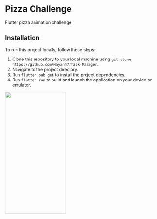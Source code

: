 # Pizza Challenge

Flutter pizza animation challenge 

## Installation
To run this project locally, follow these steps:
1. Clone this repository to your local machine using `git clone https://github.com/Hayan47/Task-Manager`.
2. Navigate to the project directory.
3. Run `flutter pub get` to install the project dependencies.
4. Run `flutter run` to build and launch the application on your device or emulator.

<img src="[https://github.com/Hayan47/Hayan47/blob/main/nurse1.jpg](https://raw.githubusercontent.com/Hayan47/Hayan47/main/pizza%20app.jpg
)" width="200" height="400" />





